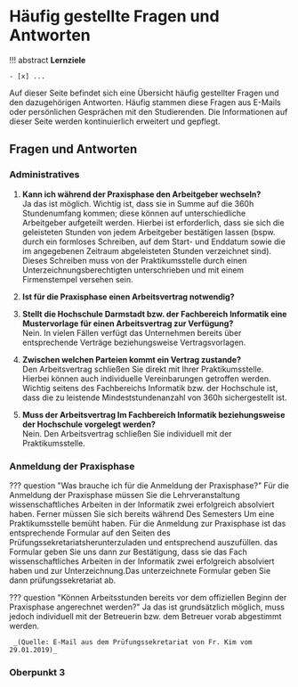 # Häufig gestellte Fragen und Antworten

!!! abstract
    **Lernziele**

    - [x] ... 

Auf dieser Seite befindet sich eine Übersicht häufig gestellter Fragen und den dazugehörigen Antworten.
Häufig stammen diese Fragen aus E-Mails oder persönlichen Gesprächen mit den Studierenden. 
Die Informationen auf dieser Seite werden kontinuierlich erweitert und gepflegt.


## Fragen und Antworten




### Administratives

1. **Kann ich während der Praxisphase den Arbeitgeber wechseln?**  
    Ja das ist möglich. Wichtig ist, dass sie in Summe auf die 360h Stundenumfang kommen; diese können auf unterschiedliche Arbeitgeber aufgeteilt werden.
    Hierbei ist erforderlich, dass sie sich die geleisteten Stunden von jedem Arbeitgeber bestätigen lassen (bspw. durch ein formloses Schreiben, auf dem Start- und Enddatum sowie die im angegebenen Zeitraum abgeleisteten Stunden verzeichnet sind). Dieses Schreiben muss von der Praktikumsstelle durch einen Unterzeichnungsberechtigten unterschrieben und mit einem Firmenstempel versehen sein. 


2. **Ist für die Praxisphase einen Arbeitsvertrag notwendig?**



3. **Stellt die Hochschule Darmstadt bzw. der Fachbereich Informatik eine Mustervorlage für einen Arbeitsvertrag zur Verfügung?**  
    Nein. In vielen Fällen verfügt das Unternehmen bereits über entsprechende Verträge beziehungsweise Vertragsvorlagen.


4.  **Zwischen welchen Parteien kommt ein Vertrag zustande?**  
    Den Arbeitsvertrag schließen Sie direkt mit Ihrer Praktikumsstelle. Hierbei können auch individuelle Vereinbarungen getroffen werden. Wichtig seitens des Fachbereichs Informatik bzw. der Hochschule ist, dass die zu leistende Mindeststundenanzahl von 360h sichergestellt ist.

5.  **Muss der Arbeitsvertrag Im Fachbereich Informatik beziehungsweise der Hochschule vorgelegt werden?**  
    Nein. Den Arbeitsvertrag schließen Sie individuell mit der Praktikumsstelle.






### Anmeldung der Praxisphase 

??? question "Was brauche ich für die Anmeldung der Praxisphase?"
     Für die Anmeldung der Praxisphase müssen Sie die Lehrveranstaltung wissenschaftliches Arbeiten in der Informatik zwei erfolgreich absolviert haben. Ferner müssen Sie sich bereits während Des Semesters Um eine Praktikumsstelle bemüht haben. Für die Anmeldung zur Praxisphase ist das entsprechende Formular auf den Seiten des Prüfungssekretariatsherunterzuladen und entsprechend auszufüllen. das Formular geben Sie uns dann zur Bestätigung, dass sie das Fach wissenschaftliches Arbeiten in der Informatik zwei erfolgreich absolviert haben und zur Unterzeichnung.Das unterzeichnete Formular geben Sie dann prüfungssekretariat ab.


??? question "Können Arbeitsstunden bereits vor dem offiziellen Beginn der Praxisphase angerechnet werden?"
     Ja das ist grundsätzlich möglich, muss jedoch individuell mit der Betreuerin bzw. dem Betreuer vorab abgestimmt werden.

     _(Quelle: E-Mail aus dem Prüfungssekretariat von Fr. Kim vom 29.01.2019)_



### Oberpunkt 3



